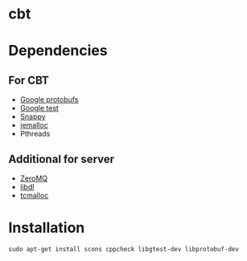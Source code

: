 cbt
===

# Dependencies #
## For CBT ##
* [Google protobufs](http://code.google.com/p/protobuf/)
* [Google test](http://code.google.com/p/googletest/)
* [Snappy](http://code.google.com/p/snappy/)
* [jemalloc](http://www.canonware.com/jemalloc/)
* Pthreads

## Additional for server ##
* [ZeroMQ](http://www.zeromq.org/intro:get-the-software)
* [libdl](http://www.s-gms.ms.edus.si/cgi-bin/man-cgi?libdl+3LIB)
* [tcmalloc](http://code.google.com/p/gperftools/)

# Installation #
	sudo apt-get install scons cppcheck libgtest-dev libprotobuf-dev


